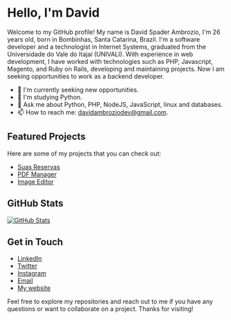 # Hello, I'm David

Welcome to my GitHub profile! My name is David Spader Ambrozio, I'm 26 years old, born in Bombinhas, Santa Catarina, Brazil. I'm a software developer and a technologist in Internet Systems, graduated from the Universidade do Vale do Itajaí (UNIVALI).
With experience in web development, I have worked with technologies such as PHP, Javascript, Magento, and Ruby on Rails, developing and maintaining projects. Now I am seeking opportunities to work as a backend developer.

- 🔭 I'm currently seeking new opportunities.
- 🌱 I'm studying Python.
- 💬 Ask me about Python, PHP, NodeJS, JavaScript, linux and databases.
- 📫 How to reach me: [davidambroziodev@gmail.com](mailto:davidambroziodev@gmail.com).

## Featured Projects

Here are some of my projects that you can check out:

- [Suas Reservas](https://suasreservas-production.up.railway.app/)
- [PDF Manager](https://github.com/davidspader/pdf-manager)
- [Image Editor](https://github.com/davidspader/image-editor)

## GitHub Stats

[![GitHub Stats](https://github-readme-stats.vercel.app/api?username=davidspader&show_icons=true&theme=tokyonight)](https://github.com/davidspader)

## Get in Touch

- [LinkedIn](https://www.linkedin.com/in/david-spader-ambrozio-2b4139124/)
- [Twitter](https://twitter.com/xsplsh)
- [Instagram](https://www.instagram.com/davidspader)
- [Email](mailto:davidambroziodev@gmail.com)
- [My website](https://davidspader.github.io/)

Feel free to explore my repositories and reach out to me if you have any questions or want to collaborate on a project. Thanks for visiting!
